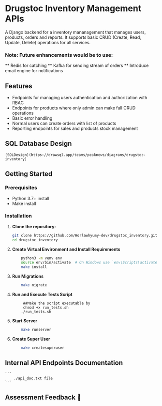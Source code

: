 # Drugstoc Inventory Management APIs

A Django backend for a inventory mananagement that manages users, products, orders and reports. It supports basic CRUD (Create, Read, Update, Delete) operations for all services.

### Note: Future enhancements would be to use:
** Redis for catching
** Kafka for sending stream of orders
** Introduce email engine for notifications

## Features

- Endpoints for managing users authentication and authorization with RBAC
- Endpoints for products where only admin can make full CRUD operations
- Basic error handling
- Normal users can create orders with list of products
- Reporting endpoints for sales and products stock management


## SQL Database Design

    [SQLDesign](https://drawsql.app/teams/peaknews/diagrams/drugstoc-inventory)

## Getting Started

### Prerequisites

- Python 3.7+ install
- Make install

### Installation

1. **Clone the repository:**

   ```bash
   git clone https://github.com/Horlawhyumy-dev/drugstoc_inventory.git
   cd drugstoc_inventory


2.  **Create Virtual Environment and Install Requirements**
    ```bash
        python3 -m venv env
        source env/bin/activate  # On Windows use `env\Scripts\activate`
        make install
    ```

3. **Run Migrations**
    ```bash
        make migrate
    ```

4. **Run and Execute Tests Script**

    ```
         ##Make the script executable by
         chmod +x run_tests.sh
        ./run_tests.sh
    ```

5. **Start Server**

    ```bash
        make runserver
    ```
6. **Create Super User**

    ```bash
        make createsuperuser
    ```

## Internal API Endpoints Documentation

    ```
        ./api_doc.txt file
    ```
## Assessment Feedback 🙏
